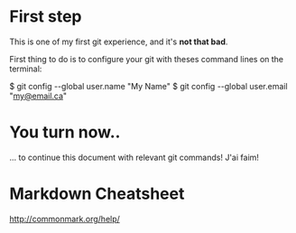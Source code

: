 # First step

This is one of my first git experience, and it's **not that bad**.

First thing to do is to configure your git with theses command lines on the terminal:

$ git config --global user.name "My Name"
$ git config --global user.email "my@email.ca"

# You turn now..

... to continue this document with relevant git commands!
J'ai faim!


# Markdown Cheatsheet

http://commonmark.org/help/
